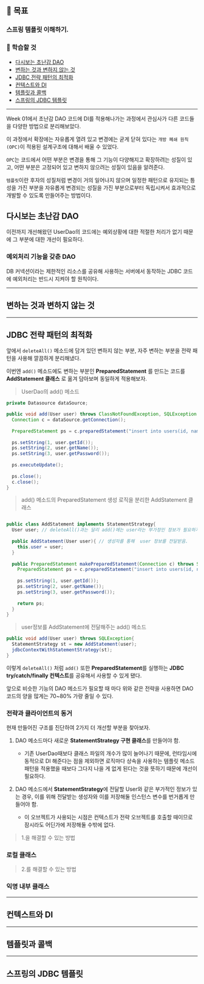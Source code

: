 ## 🎯 목표
### 스프링 템플릿 이해하기.

### 📌 학습할 것
- [다시보는 초난감 DAO](#다시보는-초난감-dac)
- [변하는 것과 변하지 않는 것](#변하는-것과-변하지-않는-것)
- [JDBC 전략 패턴의 최적화](#jdbc-전략-패턴의-최적화)
- [컨텍스트와 DI](#컨텍스트와-di)
- [템플릿과 콜백](#템플릿과-콜백)
- [스프링의 JDBC 템플릿](#스프링의-jdbc-템플릿)

---

Week 01에서 초난감 DAO 코드에 DI를 적용해나가는 과정에서 관심사가 다른 코드들을 다양한 방법으로 분리해보았다.

이 과정에서 확장에는 자유롭게 열려 있고 변경에는 굳게 닫혀 있다는 `개방 폐쇄 원칙(OPC)`이 적용된 설계구조에 대해서 배울 수 있었다.

`OPC`는 코드에서 어떤 부분은 변경을 통해 그 기능이 다양해지고 확장하려는 성질이 있고, 어떤 부분은 고정되어 있고 변하지 않으려는 성질이 있음을 알려준다.

`템플릿`이란 후자의 성질처럼 변경이 거의 일어나지 않으며 일정한 패턴으로 유지되는 틍성을 가진 부분을 자유롭게 변경되는 성질을 가진 부분으로부터 독립시켜서 효과적으로 개발할 수 있도록 만들어주는 방법이다.

## 다시보는 초난감 DAO

이전까지 개선해왔던 UserDao의 코드에는 예외상황에 대한 적절한 처리가 없기 때문에 그 부분에 대한 개선이 필요하다.

### 예외처리 기능을 갖춘 DAO

DB 커넥션이라는 제한적인 리소스를 공유해 사용하는 서버에서 동작하는 JDBC 코드에 예외처리는 반드시 지켜야 할 원칙이다.

---

## 변하는 것과 변하지 않는 것


---

## JDBC 전략 패턴의 최적화

앞에서 `deleteAll()` 메소드에 담겨 있던 변하지 않는 부분, 자주 변하는 부분을 전략 패턴을 사용해 깔끔하게 분리해냈다. 

이번엔 `add()` 메소드에도 변하는 부분인 **PreparedStatement** 를 만드는 코드를 **AddStatement 클래스** 로 옮겨 담아보며 동일하게 적용해보자.

> UserDao의 add() 메소드
```java
private Datasource dataSource;

public void add(User user) throws ClassNotFoundException, SQLException {
  Connection c = dataSource.getConnection();
  
  PreparedStatement ps = c.preparedStatement("insert into users(id, name, password) values(?, ?, ?)");
  
  ps.setString(1, user.getId());
  ps.setString(2, user.getName());
  ps.setString(3, user.getPassword());
  
  ps.executeUpdate();
  
  ps.close();
  c.close();
}
```

> add() 메소드의 PreparedStatement 생성 로직을 분리한 AddStatement 클래스
```java

public class AddStatement implements StatementStrategy{
  User user; // deleteAll()과는 달리 add()에는 user라는 부가정인 정보가 필요하기 때문에 전략을 수행하기 위해서는 선언해줘야 함.
  
  public AddStatement(User user){ // 생성자를 통해  user 정보를 전달받음.
    this.user = user;
  }
  
  public PreparedStatement makePreparedStatement(Connection c) throws SQLException{
    PreparedStatement ps = c.preparedStatement("insert into users(id, name, password) values(?, ?, ?)");
    
    ps.setString(1, user.getId());
    ps.setString(2, user.getName());
    ps.setString(3, user.getPassword());
    
    return ps;
  }
}
```

> user정보를 AddStatement에 전달해주는 add() 메소드
```java
public void add(User user) throws SQLException{
  StatementStrategy st = new AddStatement(user);
  jdbcContextWithStatementStrategy(st);
}
```

이렇게 `deleteAll()` 처럼 `add()` 또한 **PreparedStatement**를 실행하는 **JDBC try/catch/finally 컨텍스트**를 공유해서 사용할 수 있게 됐다.

앞으로 비슷한 기능의 DAO 메소드가 필요할 때 마다 위와 같은 전략을 사용하면 DAO 코드의 양을 많게는 70~80% 가량 줄일 수 있다.

### 전략과 클라이언트의 동거

현재 만들어진 구조를 진단하여 2가지 더 개선할 부분을 찾아보자.

1. DAO 메소드마다 새로운 **StatementStrategy 구현 클래스**를 만들어야 함.

    - 기존 UserDao때보다 클래스 파일의 개수가 많이 늘어나기 때문에, 런타임시에 동적으로 DI 해준다는 점을 제외하면 로직마다 상속을 사용하는 템플릿 메소드 패턴을 적용했을 때보다 그다지 나을 게 없게 된다는 것을 뜻하기 때문에 개선이 필요하다.
2. DAO 메소드에서 **StatementStrategy**에 전달할 User와 같은 부가적인 정보가 있는 경우, 이를 위해 전달받는 생성자와 이를 저장해둘 인스턴스 변수를 번거롭게 만들어야 함.

    - 이 오브젝트가 사용되는 시점은 컨텍스트가 전략 오브젝트를 호출할 때이므로 잠시라도 어딘가에 저장해둘 수밖에 없다.

> 1.을 해결할 수 있는 방법
### 로컬 클래스


> 2.를 해결할 수 있는 방법
### 익명 내부 클래스


---

## 컨텍스트와 DI


---

## 템플릿과 콜백


---

## 스프링의 JDBC 템플릿
